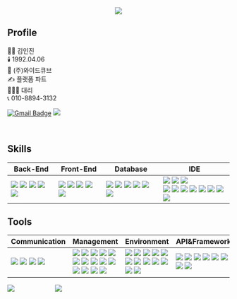 <div align=center>
  <img src="https://capsule-render.vercel.app/api?type=slice&color=auto&height=200&text=Hi%20there👋&fontAlign=70&rotate=13&fontAlignY=25&desc=System%20Engineer%20injin's%20GitHub&descAlign=70.&descAlignY=44"/>
</div>
  

## Profile
🧑‍💻 김인진 <br>
🕯️ 1992.04.06 <br>
🏢 (주)와이드큐브 <br>
✍️ 플랫폼 파트 <br>
🧑🏻‍💻 대리 <br>
📞 010-8894-3132 <br>

[![Gmail Badge](https://img.shields.io/badge/Gmail-d14836?style=flat&logo=Gmail&logoColor=white&link=mailto:injin0318@gmail.com)](mailto:injin0318@gmail.com) <span><a href="https://ingenious-with.notion.site/7a1ddb1de420448a901730fae238fb74"><img src="https://img.shields.io/badge/Notion-00000?style=round-square&logo=Notion&logoColor=black"/></span></a>

 

<br>

## Skills

| Back-End | Front-End | Database | IDE |
| --- | --- | --- | --- |
|  <span><img src="https://img.shields.io/badge/JAVA-%23ED8B00.svg?style=for-the-badge&logo=JAVA&logoColor=white&style=Flat"/></span> <span><img src="https://img.shields.io/badge/-JSP-red"/></span> <span><img src="https://img.shields.io/badge/Spring-%236DB33F.svg?style=Flat&logo=spring&logoColor=white"/></span> <span><img src="https://img.shields.io/badge/SpringBoot-%230ABF53.svg?style=Flat&logo=springboot&logoColor=white"/></span> <span><img src="https://img.shields.io/badge/JSON-00000?style=round-square&logo=JSON&logoColor=black"/></span> | <span><img src="https://img.shields.io/badge/JavaScript-F7DF1E?style=round-square&logo=JavaScript&logoColor=black"/></span> <span><img src="https://img.shields.io/badge/jQuery-0769AD?style=round-square&logo=jQuery&logoColor=black"/></span> <span><img src="https://img.shields.io/badge/HTML-E34F26?style=round-square&logo=HTML5&logoColor=black"/></span> <span><img src="https://img.shields.io/badge/CSS-1572B6?style=round-square&logo=CSS3&logoColor=black"/></span> <span><img src="https://img.shields.io/badge/ThymeLeaf-005F0F?style=round-square&logo=ThymeLeaf&logoColor=black"/></span> | <span><img src="https://img.shields.io/badge/Oracle-9F1D20.svg?style=round-square&logo=mysql&logoColor=white"/></span> <span><img src="https://img.shields.io/badge/Tibero-00CCBC.svg?style=round-square&logo=Tibero&logoColor=white"/></span> <span><img src="https://img.shields.io/badge/MySQL-%2300f.svg?style=round-square&logo=mysql&logoColor=white"/></span> <span><img src="https://img.shields.io/badge/MariaDB-1F305F?style=round-square&logo=mariadb&logoColor=white"/></span> <span><img src="https://img.shields.io/badge/PostgreSQL-4169E1.svg?style=round-square&logo=PostgreSQL&logoColor=white"/></span> <span><img src="https://img.shields.io/badge/-PostGIS-6236FF"/></span>| <span><img src="https://img.shields.io/badge/Eclipse-2C2255.svg?style=round-square&logo=Eclipse&logoColor=white"/></span> <span><img src="https://img.shields.io/badge/Egov-003366.svg?style=round-square&logo=Egov&logoColor=white"/></span> <span><img src="https://img.shields.io/badge/-VSCode-363636"/><span> <br> <span><img src="https://img.shields.io/badge/IntelliJ-000000.svg?style=round-square&logo=intellijidea&logoColor=white"/></span> <span><img src="https://img.shields.io/badge/tbAdmin-3A75BD.svg?style=round-square&logo=tbAdmin&logoColor=white"/></span> <span><img src="https://img.shields.io/badge/pgAdmin-CC6699.svg?style=round-square&logo=tbAdmin&logoColor=white"/></span> <span><img src="https://img.shields.io/badge/Dbeaver-382923.svg?style=round-square&logo=dbeaver&logoColor=white"/></span> <span><img src="https://img.shields.io/badge/-HeidiSQL-00FE00"/></span> <span><img src="https://img.shields.io/badge/SourceTree-0052CC.svg?style=round-square&logo=SourceTree&logoColor=white"/></span> <span><img src="https://img.shields.io/badge/Postman-FF6C37.svg?style=round-square&logo=Postman&logoColor=white"/></span> <span><img src="https://img.shields.io/badge/-GeoServer-00874D"/><span> |


## Tools

| Communication | Management | Environment | API&Framework |
| --- | --- | --- | --- |
| <span><img src="https://img.shields.io/badge/Slack-4A154B.svg?style=round-square&logo=Slack&logoColor=white"/></span> <span><img src="https://img.shields.io/badge/Discord-5865F2?style=round-square&logo=Discord&logoColor=black"/></span> <span><img src="https://img.shields.io/badge/Figma-%23F24E1E.svg?style=Flat&logo=Figma&logoColor=white"/></span> <span><img src="https://img.shields.io/badge/Zoom-2D8CFF?style=Flat&logo=zoom&logoColor=white"/></span> | <span><img src="https://img.shields.io/badge/-SVN-4C4A73"/></span> <span><img src="https://img.shields.io/badge/Git-F05032?style=round-square&logo=Git&logoColor=black"/></span> <span><img src="https://img.shields.io/badge/Git Hub-181717?style=round-square&logo=GitHub&logoColor=black"/></span> <span><img src="https://img.shields.io/badge/Maven-C71A36?style=Flat&logo=Apache%20Maven&logoColor=white"/></span> <span><img src="https://img.shields.io/badge/Gradle-02303A?style=round-square&logo=Gradle&logoColor=black"/></span> <span><img src="https://img.shields.io/badge/Google%20Drive-4285F4?style=Flat&logo=googledrive&logoColor=white"/></span> <span><img src="https://img.shields.io/badge/-PuTTy-02569B"/><span> <span><img src="https://img.shields.io/badge/-mRemoteNG-54616C"/><span> <span><img src="https://img.shields.io/badge/FileZilla-BF0000?style=round-square&logo=filezilla&logoColor=white"/><span> <span><img src="https://img.shields.io/badge/-FileZilla Server-C8332D"/><span> <span><img src="https://img.shields.io/badge/-iperf3-4C00FF"/><span> <span><img src="https://img.shields.io/badge/-nssm-6236FF"/><span> <span><img src="https://img.shields.io/badge/VLC-FF8800?style=round-square&logo=vlcmediaplayer&logoColor=white"/><span> <span><img src="https://img.shields.io/badge/-PotPlayer-FFDD00"/><span> | <span><img src="https://img.shields.io/badge/Linux-FCC624.svg?style=round-square&logo=linux&logoColor=white"/><span> <span><img src="https://img.shields.io/badge/Rocky Linux-10B981.svg?style=round-square&logo=rockylinux&logoColor=white"/><span> <span><img src="https://img.shields.io/badge/UbunTu-E94420.svg?style=round-square&logo=ubuntu&logoColor=white"/><span> <span><img src="https://img.shields.io/badge/-Windows-80B3FF"/><span> <span><img src="https://img.shields.io/badge/-Windows Server-121D33"/><span> <span><img src="https://img.shields.io/badge/Apache-D22128?style=round-square&logo=apache&logoColor=white"/><span> <span><img src="https://img.shields.io/badge/Apache%20Tomcat-%23F8DC75.svg?style=Flat&logo=apache-tomcat&logoColor=black" /></span> <span><img src="https://img.shields.io/badge/JUnit-25A162?style=Flat&logo=JUnit5&logoColor=white"/></span> <span><img src="https://img.shields.io/badge/VMware-607078?style=round-square&logo=vmware&logoColor=white"/><span> <span><img src="https://img.shields.io/badge/AnyDesk-EF443B.svg?style=round-square&logo=anydesk&logoColor=white"/><span> <span><img src="https://img.shields.io/badge/TeamViewer-050A52.svg?style=round-square&logo=teamviewer&logoColor=white"/><span> <span><img src="https://img.shields.io/badge/-mstsc-1E5397"/><span> | <span><img src="https://img.shields.io/badge/-REST-006600"/><span> <span><img src="https://img.shields.io/badge/-bootpay-66595C"/><span> <span><img src="https://img.shields.io/badge/-coolSMS-40AEF0"/></span> <span><img src="https://img.shields.io/badge/-JavaMail-0B2C4A"/></span> <span><img src="https://img.shields.io/badge/kakaoMap-FFCD00.svg?style=round-square&logo=kakao&logoColor=white"/></span> <span><img src="https://img.shields.io/badge/-EMAP-4285F4"/><span> <span><img src="https://img.shields.io/badge/-Quartz-FF9A00"/></span> <span><img src="https://img.shields.io/badge/-Mybatis-EE2E24"/></span> |





<div align=left>
<img src="https://github-readme-stats.vercel.app/api?username=INgenious-with&theme=dracula">
      
<img src="https://github-readme-stats.vercel.app/api/top-langs/?username=INgenious-with&layout=compact&theme=omni">
</div>
<br>
